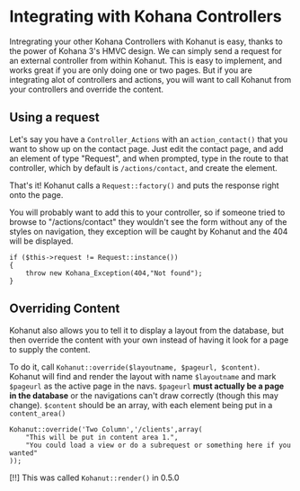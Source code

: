 # Integrating with Kohana Controllers

Intregrating your other Kohana Controllers with Kohanut is easy, thanks to the power of Kohana 3's HMVC design.  We can simply send a request for an external controller from within Kohanut.  This is easy to implement, and works great if you are only doing one or two pages. But if you are integrating alot of controllers and actions, you will want to call Kohanut from your controllers and override the content.

## Using a request

Let's say you have a `Controller_Actions` with an `action_contact()` that you want to show up on the contact page.  Just edit the contact page, and add an element of type "Request", and when prompted, type in the route to that controller, which by default is `/actions/contact`, and create the element.

That's it!  Kohanut calls a `Request::factory()` and puts the response right onto the page.

You will probably want to add this to your controller, so if someone tried to browse to "/actions/contact" they wouldn't see the form without any of the styles on navigation, they exception will be caught by Kohanut and the 404 will be displayed.

    if ($this->request != Request::instance())
	{
        throw new Kohana_Exception(404,"Not found");
    }
	
## Overriding Content

Kohanut also allows you to tell it to display a layout from the database, but then override the content with your own instead of having it look for a page to supply the content. 

To do it, call `Kohanut::override($layoutname, $pageurl, $content)`.  Kohanut will find and render the layout with name `$layoutname` and mark `$pageurl` as the active page in the navs.  `$pageurl` **must actually be a page in the database** or the navigations can't draw correctly (though this may change).  `$content` should be an array, with each element being put in a `content_area()`

	Kohanut::override('Two Column','/clients',array(
		"This will be put in content area 1.",
		"You could load a view or do a subrequest or something here if you wanted"
	));
	
[!!] This was called `Kohanut::render()` in 0.5.0